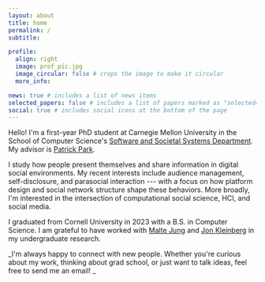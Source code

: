 ```yaml
---
layout: about
title: home
permalink: /
subtitle:

profile:
  align: right
  image: prof_pic.jpg
  image_circular: false # crops the image to make it circular
  more_info:

news: true # includes a list of news items
selected_papers: false # includes a list of papers marked as "selected={true}"
social: true # includes social icons at the bottom of the page
---
```


Hello! I'm a first-year PhD student at Carnegie Mellon University in the School of Computer Science's [Software and Societal Systems Department](https://s3d.cmu.edu/). My advisor is [Patrick Park](https://patpark.org/).

I study how people present themselves and share information in digital social environments. My recent interests include audience management, self-disclosure, and parasocial interaction --- with a focus on how platform design and social network structure shape these behaviors. More broadly, I'm interested in the intersection of computational social science, HCI, and social media.

I graduated from Cornell University in 2023 with a B.S. in Computer Science. I am grateful to have worked with [Malte Jung](https://mjung.infosci.cornell.edu/) and [Jon Kleinberg](https://www.cs.cornell.edu/home/kleinber/) in my undergraduate research.

_I'm always happy to connect with new people. Whether you're curious about my work, thinking about grad school, or just want to talk ideas, feel free to send me an email! _
